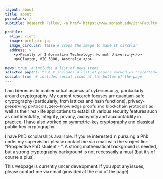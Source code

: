 ```yaml
---
layout: about
title: about
permalink: /
subtitle: Research Fellow, <a href='https://www.monash.edu/it'>Faculty of Information Technology, Monash University</a> and <a href='https://data61.csiro.au/'>CSIRO's Data61</a> 

profile:
  align: right
  image: prof_pic.jpg
  image_circular: false # crops the image to make it circular
  address: >
    <p>Faculty of Information Technology, Monash University</p>
    <p>Clayton, VIC 3800, Australia </p>

news: true  # includes a list of news items
selected_papers: true # includes a list of papers marked as "selected={true}"
social: true  # includes social icons at the bottom of the page
---
```


I am interested in mathematical aspects of cybersecurity, particularly around cryptography. My current research focuses are quantum-safe cryptography (particularly, from lattices and hash functions), privacy-preserving protocols, zero-knowledge proofs and blockchain protocols as well as their real-life applications to establish various security features such as confidentiality, integrity, privacy, anonymity and accountability in practice. I have also worked on symmetric-key cryptography and classical public-key cryptography.

I have PhD scholarships available. If you're interested in pursuing a PhD under my supervision, please contact me via email with the subject line "Prospective PhD student - <Your Name>". A strong mathematical background is needed, but a strong cryptography background is not necessarily a must (but it's of course a plus).

This webpage is currently under development. If you spot any issues, please contact me via email (provided at the end of the page).

